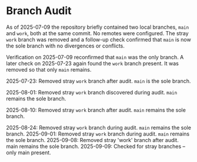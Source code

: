 # Branch Audit

As of 2025-07-09 the repository briefly contained two local branches, `main` and `work`, both at the same commit. No remotes were configured. The stray `work` branch was removed and a follow-up check confirmed that `main` is now the sole branch with no divergences or conflicts.

Verification on 2025-07-09 reconfirmed that `main` was the only branch. A later check on 2025-07-23 again found the `work` branch present. It was removed so that only `main` remains.

2025-07-23: Removed stray `work` branch after audit. `main` is the sole branch.

2025-08-01: Removed stray `work` branch discovered during audit. `main` remains the sole branch.

2025-08-10: Removed stray `work` branch after audit. `main` remains the sole branch.

2025-08-24: Removed stray `work` branch during audit. `main` remains the sole branch.
2025-09-01: Removed stray `work` branch during audit. `main` remains the sole branch.
2025-09-08: Removed stray 'work' branch after audit. main remains the sole branch.
2025-09-09: Checked for stray branches – only main present.

